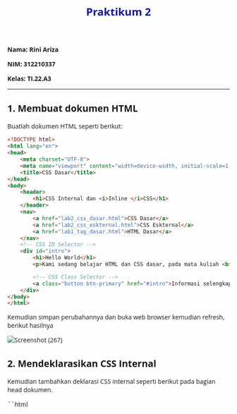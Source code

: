 <h1 <p align="center"><b>Praktikum 2</b></p></h1> 

**Nama: Rini Ariza**

**NIM: 312210337**

**Kelas: TI.22.A3**

---

## 1. Membuat dokumen HTML

Buatlah dokumen HTML seperti berikut:

```html
<!DOCTYPE html>
<html lang="en">
<head>
    <meta charset="UTF-8">
    <meta name="viewport" content="width=device-width, initial-scale=1.0">
    <title>CSS Dasar</title>
</head>
<body>
    <header>
        <h1>CSS Internal dan <i>Inline </i>CSS</h1>
    </header>
    <nav>
        <a href="lab2_css_dasar.html">CSS Dasar</a>
        <a href="lab2_css_eskternal.html">CSS Eskternal</a>
        <a href="lab1_tag_dasar.html">HTML Dasar</a>
    </nav>
    <!-- CSS ID Selector -->
    <div id="intro">
        <h1>Hello World</h1>
        <p>Kami sedang belajar HTML dan CSS dasar, pada mata kuliah <b>Pemograman Web</b> di <i>Universitas Pelita Bangsa</i>. Pelajaran pertama yang kami dapat adalah membuat tampilan web sederhana dalam rangka mengenal tag-tag dasar HTML dan CSS</p>

        <!-- CSS Class Selector -->
        <a class="button btn-primary" href="#intro">Informasi selengkapnya</a>
    </div>
</body>
</html>
```

Kemudian simpan perubahannya dan buka web browser kemudian refresh, berikut hasilnya

![Screenshot (267)](https://github.com/rniarzz/lab2Web/assets/115542704/48974aa1-aab6-4e8e-8029-0974054f2821)


## 2. Mendeklarasikan CSS Internal

Kemudian tambahkan deklarasi CSS internal seperti berikut pada bagian head dokumen.

``html
    <head>
        <title>CSS Dasar</title>
        <style>
            body {
                font-family: 'Open Sans', sans-serif;
            }
    
            header {
                min-height: 80px;
                border-bottom: 1px solid #77ccef;
            }
    
            h1 {
                font-size: 24px;
                color: #0f189f;
                text-align: center;
                padding: 20px 10px;
            }
    
            h1 i {
                color: #6d6a6b;
            }
        </style>
    </header>

Kemudian simpan perubahannya dan buka web browser kemudian refresh, berikut hasilnya

![Screenshot (268)](https://github.com/rniarzz/lab2Web/assets/115542704/5332b414-75f1-41f7-b195-763df77235cb)
